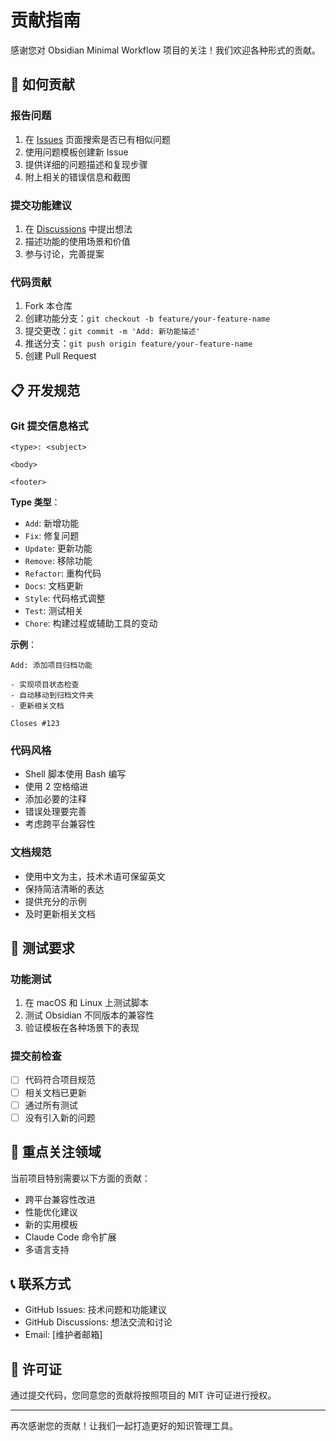 # 贡献指南

感谢您对 Obsidian Minimal Workflow 项目的关注！我们欢迎各种形式的贡献。

## 🤝 如何贡献

### 报告问题
1. 在 [Issues](https://github.com/YYvanYang/obsidian-minimal-workflow/issues) 页面搜索是否已有相似问题
2. 使用问题模板创建新 Issue
3. 提供详细的问题描述和复现步骤
4. 附上相关的错误信息和截图

### 提交功能建议
1. 在 [Discussions](https://github.com/YYvanYang/obsidian-minimal-workflow/discussions) 中提出想法
2. 描述功能的使用场景和价值
3. 参与讨论，完善提案

### 代码贡献
1. Fork 本仓库
2. 创建功能分支：`git checkout -b feature/your-feature-name`
3. 提交更改：`git commit -m 'Add: 新功能描述'`
4. 推送分支：`git push origin feature/your-feature-name`
5. 创建 Pull Request

## 📋 开发规范

### Git 提交信息格式
```
<type>: <subject>

<body>

<footer>
```

**Type 类型**：
- `Add`: 新增功能
- `Fix`: 修复问题
- `Update`: 更新功能
- `Remove`: 移除功能
- `Refactor`: 重构代码
- `Docs`: 文档更新
- `Style`: 代码格式调整
- `Test`: 测试相关
- `Chore`: 构建过程或辅助工具的变动

**示例**：
```
Add: 添加项目归档功能

- 实现项目状态检查
- 自动移动到归档文件夹
- 更新相关文档

Closes #123
```

### 代码风格
- Shell 脚本使用 Bash 编写
- 使用 2 空格缩进
- 添加必要的注释
- 错误处理要完善
- 考虑跨平台兼容性

### 文档规范
- 使用中文为主，技术术语可保留英文
- 保持简洁清晰的表达
- 提供充分的示例
- 及时更新相关文档

## 🧪 测试要求

### 功能测试
1. 在 macOS 和 Linux 上测试脚本
2. 测试 Obsidian 不同版本的兼容性
3. 验证模板在各种场景下的表现

### 提交前检查
- [ ] 代码符合项目规范
- [ ] 相关文档已更新
- [ ] 通过所有测试
- [ ] 没有引入新的问题

## 🎯 重点关注领域

当前项目特别需要以下方面的贡献：
- 跨平台兼容性改进
- 性能优化建议
- 新的实用模板
- Claude Code 命令扩展
- 多语言支持

## 📞 联系方式

- GitHub Issues: 技术问题和功能建议
- GitHub Discussions: 想法交流和讨论
- Email: [维护者邮箱]

## 📄 许可证

通过提交代码，您同意您的贡献将按照项目的 MIT 许可证进行授权。

---

再次感谢您的贡献！让我们一起打造更好的知识管理工具。